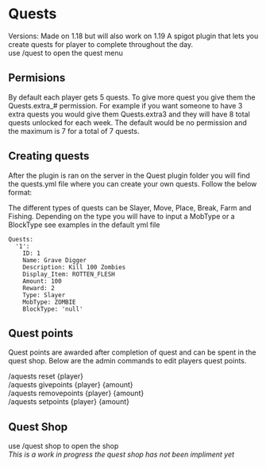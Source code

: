 # Quests

Versions: Made on 1.18 but will also work on 1.19
A spigot plugin that lets you create quests for player to complete throughout the day.\
use /quest to open the quest menu
## Permisions

By default each player gets 5 quests. To give more quest you give them the Quests.extra_# permission. For example if you want someone to have 3 extra quests you would give them Quests.extra3 and they will have 8 total quests unlocked for each week. The default would be no permission and the maximum is 7 for a total of 7 quests.

## Creating quests
After the plugin is ran on the server in the Quest plugin folder you will find the quests.yml file where you can create your own quests. Follow the below format:

The different types of quests can be Slayer, Move, Place, Break, Farm and Fishing. Depending on the type you will have to input a MobType or a BlockType see examples in the default yml file
```
Quests:
  '1':
    ID: 1
    Name: Grave Digger
    Description: Kill 100 Zombies
    Display_Item: ROTTEN_FLESH
    Amount: 100
    Reward: 2
    Type: Slayer
    MobType: ZOMBIE
    BlockType: 'null'
```

## Quest points
Quest points are awarded after completion of quest and can be spent in the quest shop. Below are the admin commands to edit players quest points.

/aquests reset {player}\
/aquests givepoints {player} {amount}\
/aquests removepoints {player} {amount}\
/aquests setpoints {player} {amount}

## Quest Shop
use /quest shop to open the shop\
*This is a work in progress the quest shop has not been impliment yet*


